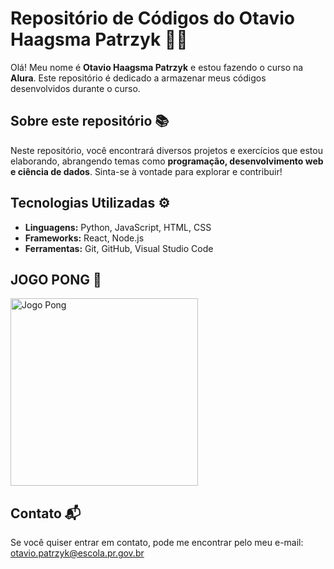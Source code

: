 # Repositório de Códigos do Otavio Haagsma Patrzyk 👨‍💻

Olá! Meu nome é **Otavio Haagsma Patrzyk** e estou fazendo o curso na **Alura**. Este repositório é dedicado a armazenar meus códigos desenvolvidos durante o curso. 

## Sobre este repositório 📚

Neste repositório, você encontrará diversos projetos e exercícios que estou elaborando, abrangendo temas como **programação, desenvolvimento web e ciência de dados**. Sinta-se à vontade para explorar e contribuir!

## Tecnologias Utilizadas ⚙️

- **Linguagens:** Python, JavaScript, HTML, CSS
- **Frameworks:** React, Node.js
- **Ferramentas:** Git, GitHub, Visual Studio Code

## JOGO PONG 🏓

<img src="https://cdn.dribbble.com/users/2092880/screenshots/6426030/pong_1.gif" alt="Jogo Pong" width="300"/>

## Contato 📬

Se você quiser entrar em contato, pode me encontrar pelo meu e-mail: otavio.patrzyk@escola.pr.gov.br
